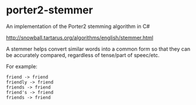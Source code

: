 porter2-stemmer
===============

An implementation of the Porter2 stemming algorithm in C#

http://snowball.tartarus.org/algorithms/english/stemmer.html

A stemmer helps convert similar words into a common form so that they can be accurately compared, regardless of tense/part of speec/etc.

For example:

    friend -> friend  
    friendly -> friend  
    friends -> friend  
    friend's -> friend  
    friends -> friend  
